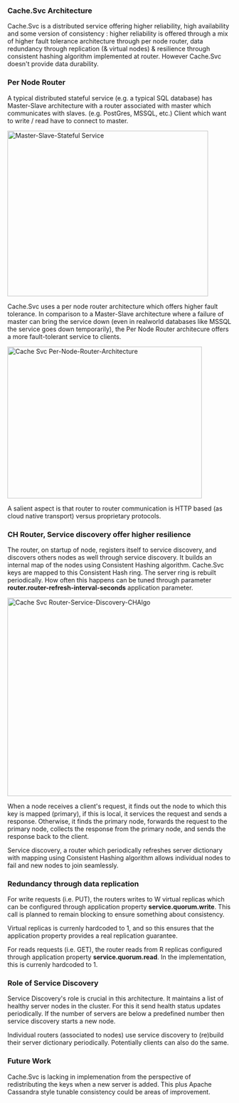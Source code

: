 ### Cache.Svc Architecture ###

Cache.Svc is a distributed service offering higher reliability, high availability and some version of consistency : higher reliability is offered through a mix of higher fault tolerance architecture through per node router, data redundancy through replication (& virtual nodes) & resilience through consistent hashing algorithm implemented at router. However Cache.Svc doesn't provide data durability.

### Per Node Router ###

A typical distributed stateful service (e.g. a typical SQL database) has Master-Slave architecture with a router associated with master which communicates with slaves. (e.g. PostGres, MSSQL, etc.) Client which want to write / read have to connect to master.

<img width="451" height="372" alt="Master-Slave-Stateful Service" src="https://github.com/user-attachments/assets/1b312296-8dcd-433b-b832-5f52be479103" />

Cache.Svc uses a per node router architecture which offers higher fault tolerance. In comparison to a Master-Slave architecture where a failure of master can bring the service down (even in realworld databases like MSSQL the service goes down temporarily), the Per Node Router architecure offers a more fault-tolerant service to clients. 

<img width="437" height="341" alt="Cache Svc Per-Node-Router-Architecture" src="https://github.com/user-attachments/assets/5e7a6e8b-1b8b-4755-98d8-6a76fcca3343" align="center" />

A salient aspect is that router to router communication is HTTP based (as cloud native transport) versus proprietary protocols. 

### CH Router, Service discovery offer higher resilience  ###

The router, on startup of node, registers itself to service discovery, and discovers others nodes as well through service discovery. It builds an internal map of the nodes using Consistent Hashing algorithm. Cache.Svc keys are mapped to this Consistent Hash ring. The server ring is rebuilt periodically. How often this happens can be tuned through parameter __router.router-refresh-interval-seconds__ application parameter.

<img width="742" height="446" alt="Cache Svc Router-Service-Discovery-CHAlgo" src="https://github.com/user-attachments/assets/e2b926e5-1a16-495a-acd5-2d48e0897ef2" alighn="center"/>

When a node receives a client's request, it finds out the node to which this key is mapped (primary), if this is local, it services the request and sends a response. Otherwise, it finds the primary node, forwards the request to the primary node, collects the response from the primary node, and sends the response back to the client.

Service discovery, a router which periodically refreshes server dictionary with mapping using Consistent Hashing algorithm allows individual nodes to fail and new nodes to join seamlessly.

### Redundancy through data replication ###

For write requests (i.e. PUT), the routers writes to W virtual replicas which can be configured through application property __service.quorum.write__. This call is planned to remain blocking to ensure something about consistency.

Virtual replicas is currenly hardcoded to 1, and so this ensures that the application property provides a real replication guarantee.

For reads requests (i.e. GET), the router reads from R  replicas configured through application property __service.quorum.read__. In the implementation, this is currenly hardcoded to 1.

### Role of Service Discovery ###
Service Discovery's role is crucial in this architecture. It maintains a list of healthy server nodes in the cluster. For this it send health status updates periodically. If the number of servers are below a predefined number then service discovery starts a new node.

Individual routers (associated to nodes) use service discovery to (re)build their server dictionary periodically. Potentially clients can also do the same.


### Future Work ###
Cache.Svc is lacking in implemenation from the perspective of redistributing the keys when a new server is added. This plus Apache Cassandra style tunable consistency could be areas of improvement.



